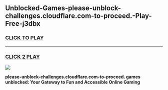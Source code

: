 
## Unblocked-Games-please-unblock-challenges.cloudflare.com-to-proceed.-Play-Free-j3dbx
<h3>
<a href="https://premium76.site?title=please-unblock-challenges.cloudflare.com-to-proceed.&ref=23A">CLICK TO PLAY</a></h3>
<hr>

<h3>
<a href="https://premium76.site?title=please-unblock-challenges.cloudflare.com-to-proceed.&ref=23A">CLICK 2 PLAY</a>
  
</h3>

<a href="https://premium76.site?title=please-unblock-challenges.cloudflare.com-to-proceed.&ref=23A"><img src="https://clearcache.store/games.png"></a>


**please-unblock-challenges.cloudflare.com-to-proceed. games unblocked: Your Gateway to Fun and Accessible Online Gaming**
